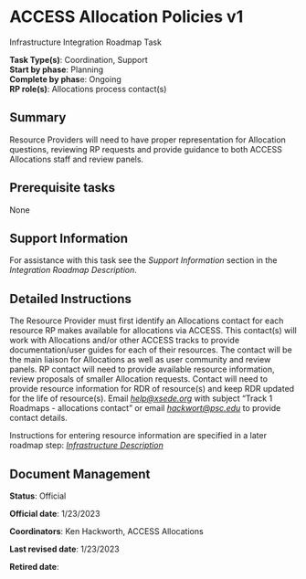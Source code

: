 # ACCESS Allocation Policies v1

Infrastructure Integration Roadmap Task

**Task Type(s)**: Coordination, Support  
**Start by phase**: Planning  
**Complete by phas**e: Ongoing  
**RP role(s)**: Allocations process contact(s)

## Summary

Resource Providers will need to have proper representation for Allocation questions, reviewing RP requests and provide guidance to both ACCESS Allocations staff and review panels.

## Prerequisite tasks

None

## Support Information

For assistance with this task see the *Support Information* section in the *Integration Roadmap Description*.

## Detailed Instructions

The Resource Provider must first identify an Allocations contact for each resource RP makes available for allocations via ACCESS. This contact(s) will work with Allocations and/or other ACCESS tracks to provide documentation/user guides for each of their resources. The contact will be the main liaison for Allocations as well as user community and review panels. RP contact will need to provide available resource information, review proposals of smaller Allocation requests. Contact will need to provide resource information for RDR of resource(s) and keep RDR updated for the life of resource(s). Email [*help@xsede.org*](mailto:help@xsede.org) with subject “Track 1 Roadmaps - allocations contact” or email [*hackwort@psc.edu*](mailto:hackwort@psc.edu) to provide contact details.  
  
Instructions for entering resource information are specified in a later roadmap step: [*Infrastructure Description*](https://docs.google.com/document/d/1RJCEFLL1vjSOo-plBRK67qwTePXahbvsuZVoGOlYTFg/)

## Document Management

**Status**: Official

**Official date**: 1/23/2023

**Coordinators**: Ken Hackworth, ACCESS Allocations

**Last revised date**: 1/23/2023

**Retired date**:
